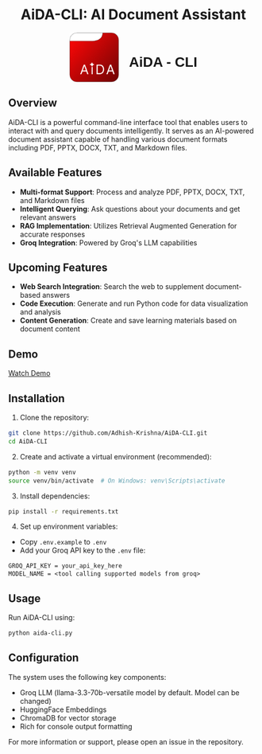 # <center>AiDA-CLI: AI Document Assistant</center>

<div style="display: flex; flex-direction: row; align-items: center; justify-content: center; gap: 20px;">
  <img src="./Design/Logo.png" alt="AiDA-CLI Logo" width="100"/>
  <h1 style="font-family: 'Poppins', sans-serif;">AiDA - CLI</h1>
</div>

## Overview

AiDA-CLI is a powerful command-line interface tool that enables users to interact with and query documents intelligently. It serves as an AI-powered document assistant capable of handling various document formats including PDF, PPTX, DOCX, TXT, and Markdown files.

## Available Features

- **Multi-format Support**: Process and analyze PDF, PPTX, DOCX, TXT, and Markdown files
- **Intelligent Querying**: Ask questions about your documents and get relevant answers
- **RAG Implementation**: Utilizes Retrieval Augmented Generation for accurate responses
- **Groq Integration**: Powered by Groq's LLM capabilities

## Upcoming Features

- **Web Search Integration**: Search the web to supplement document-based answers
- **Code Execution**: Generate and run Python code for data visualization and analysis
- **Content Generation**: Create and save learning materials based on document content

## Demo
[Watch Demo](https://drive.google.com/file/d/187NGwRyUe1kw6DRC3sTpC4rvIFU9IKYr/view?usp=sharing)

## Installation

1. Clone the repository:
```bash
git clone https://github.com/Adhish-Krishna/AiDA-CLI.git
cd AiDA-CLI
```

2. Create and activate a virtual environment (recommended):
```bash
python -m venv venv
source venv/bin/activate  # On Windows: venv\Scripts\activate
```

3. Install dependencies:
```bash
pip install -r requirements.txt
```

4. Set up environment variables:
- Copy `.env.example` to `.env`
- Add your Groq API key to the `.env` file:
```
GROQ_API_KEY = your_api_key_here
MODEL_NAME = <tool calling supported models from groq>
```

## Usage

Run AiDA-CLI using:
```bash
python aida-cli.py
```

## Configuration

The system uses the following key components:
- Groq LLM (llama-3.3-70b-versatile model by default. Model can be changed)
- HuggingFace Embeddings
- ChromaDB for vector storage
- Rich for console output formatting



For more information or support, please open an issue in the repository.